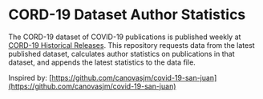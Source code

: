 # CORD-19 Dataset Author Statistics

The CORD-19 dataset of COVID-19 publications is published weekly at [CORD-19 Historical Releases](https://ai2-semanticscholar-cord-19.s3-us-west-2.amazonaws.com/historical_releases.html). This repository requests data from the latest published dataset, calculates author statistics on publications in that dataset, and appends the latest statistics to the data file.

Inspired by: [https://github.com/canovasjm/covid-19-san-juan](https://github.com/canovasjm/covid-19-san-juan)
